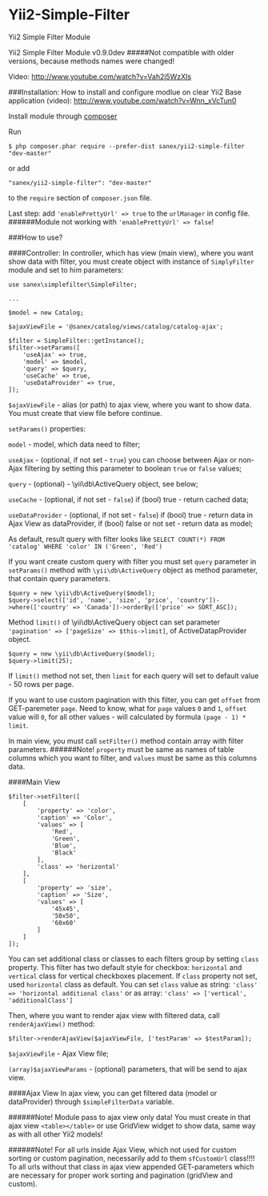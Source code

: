# Yii2-Simple-Filter
Yii2 Simple Filter Module

Yii2 Simple Filter Module v0.9.0dev
#####Not compatible with older versions, because methods names were changed! 

Video: http://www.youtube.com/watch?v=Vah2j5WzXIs

###Installation:
How to install and configure modlue on clear Yii2 Base application (video): http://www.youtube.com/watch?v=Wnn_xVcTun0

Install module through [composer](http://getcomposer.org/download/)

Run
```
$ php composer.phar require --prefer-dist sanex/yii2-simple-filter "dev-master"
```
or add
```
"sanex/yii2-simple-filter": "dev-master"
```
to the `require` section of `composer.json` file.

Last step: add `'enablePrettyUrl' => true` to the `urlManager` in config file.
######Module not working with `'enablePrettyUrl' => false`!


###How to use?

####Controller:
In controller, which has view (main view), where you want show data with filter, you must create object with instance of `SimplyFilter` module and set to him parameters:
```
use sanex\simplefilter\SimpleFilter;

...

$model = new Catalog;

$ajaxViewFile = '@sanex/catalog/views/catalog/catalog-ajax';

$filter = SimpleFilter::getInstance();
$filter->setParams([
    'useAjax' => true,
    'model' => $model,
    'query' => $query,
    'useCache' => true,
    'useDataProvider' => true,
]);
```

`$ajaxViewFile` - alias (or path) to ajax view, where you want to show data. You must create that view file before continue.

`setParams()` properties:

`model` - model, which data need to filter;

`useAjax` - (optional, if not set - `true`) you can choose between Ajax or non-Ajax filtering by setting this parameter to boolean `true` or `false` values;

`query` - (optional) - \yii\db\ActiveQuery object, see below;

`useCache` - (optional, if not set - `false`) if (bool) true - return cached data;

`useDataProvider` - (optional, if not set - `false`) if (bool) true - return data in Ajax View as dataProvider, if (bool) false or not set - return data as model;

As default, result query with filter looks like `SELECT COUNT(*) FROM 'catalog' WHERE 'color' IN ('Green', 'Red')`

If you want create custom query with filter you must set `query` parameter in `setParams()` method with `\yii\db\ActiveQuery` object as method parameter, that contain query parameters.

```
$query = new \yii\db\ActiveQuery($model);
$query->select(['id', 'name', 'size', 'price', 'country'])->where(['country' => 'Canada'])->orderBy(['price' => SORT_ASC]); 
```

Method `limit()` of \yii\db\ActiveQuery object can set parameter `'pagination' => ['pageSize' => $this->limit]`, of ActiveDatapProvider object.

```
$query = new \yii\db\ActiveQuery($model);
$query->limit(25); 
```
If `limit()` method not set, then `limit` for each query will set to default value - 50 rows per page.

If you want to use custom pagination with this filter, you can get `offset` from GET-paremeter `page`. Need to know, what for `page` values `0` and `1`, `offset` value will `0`, for all other values - will calculated by formula `(page - 1) * limit`.

In main view, you must call `setFilter()` method contain array with filter parameters.
######Note! `property` must be same as names of table columns which you want to filter, and `values` must be same as this columns data. 


####Main View

```
$filter->setFilter([
    [
        'property' => 'color',
        'caption' => 'Color',
        'values' => [
            'Red',
            'Green',
            'Blue',
            'Black'
        ],
        'class' => 'horizontal'
    ],
    [
        'property' => 'size',
        'caption' => 'Size',
        'values' => [
            '45x45',
            '50x50',
            '60x60'
        ]
    ]
]);
```

You can set additional class or classes to each filters group by setting `class` property. This filter has two default style for checkbox: `horizontal` and `vertical` class for vertical checkboxes placement. If `class` property not set, used `horizontal` class as default.
You can set `class` value as string:
`'class' => 'horizontal additional class'` 
or as array: 
`'class' => ['vertical', 'additionalClass']`


Then, where you want to render ajax view with filtered data, call `renderAjaxView()` method:
```
$filter->renderAjaxView($ajaxViewFile, ['testParam' => $testParam]);
```
`$ajaxViewFile` - Ajax View file;

`(array)$ajaxViewParams` - (optional) parameters, that will be send to ajax view.


####Ajax View
In ajax view, you can get filtered data (model or dataProvider) through `$simpleFilterData` variable.

######Note! Module pass to ajax view only data! You must create in that ajax view `<table></table>` or use GridView widget to show data, same way as with all other Yii2 models!

######Note! For all urls inside Ajax View, which not used for custom sorting or custom pagination, necessarily add to them `sfCustomUrl` class!!!! To all urls without that class in ajax view appended GET-parameters which are necessary for proper work sorting and pagination (gridView and custom). 
